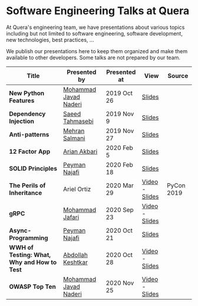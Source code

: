 # Software Engineering Talks at Quera

At Quera's engineering team, we have presentations about various topics
including but not limited to software engineering, software development, new
technologies, best practices, ...

We publish our presentations here to keep them organized and make them
available to other developers. Some talks are not prepared by our team.

| Title | Presented by | Presented at | View | Source |
|-------|--------------|--------------|------|--------|
| **New Python Features**       | [Mohammad Javad Naderi](https://github.com/mjnaderi) | 2019 Oct 26 | [Slides](https://querateam.github.io/talks/presentations/New%20Python%20Features/) | |
| **Dependency Injection**      | [Saeed Tahmasebi](https://github.com/saeed617)       | 2019 Nov 9  | [Slides](https://querateam.github.io/talks/presentations/Dependency%20Injection/Dependency%20Injection.pdf) | |
| **Anti-patterns**             | [Mehran Salmani](https://github.com/mehransi)        | 2019 Nov 27 | [Slides](https://querateam.github.io/talks/presentations/Anti-patterns/anti-patterns.pdf) | |
| **12 Factor App**             | [Arian Akbari](https://github.com/arianakbari)       | 2020 Feb 5  | [Slides](https://querateam.github.io/talks/presentations/12%20Factor%20App/) | |
| **SOLID Principles**          | [Peyman Najafi](https://github.com/peynaj)           | 2020 Feb 18 | [Slides](https://querateam.github.io/talks/presentations/SOLID-principles)   | |
| **The Perils of Inheritance** | Ariel Ortiz                                          | 2020 Mar 29 | [Video](https://www.youtube.com/watch?v=YXiaWtc0cgE) - [Slides](https://docs.google.com/presentation/d/e/2PACX-1vRNv4rLHUdM03wPOfe8GuqZQWjrVKfaDtULV2K_qVa4oHkR4WPfjsYaQy22sCuZcoAO26WToGcI7HME/pub?start=false&loop=false&delayms=3000&slide=id.g567ca5727c_0_67)   | PyCon 2019 |
| **gRPC**                      | [Mohammad Jafari](https://linkedin.com/in/mjafari98) | 2020 Sep 23 | [Video](https://quera.ir/qbox/view/sBzkBRraFP/grpc.mp4) - [Slides](https://querateam.github.io/talks/presentations/gRPC/)   | |
| **Async-Programming**         | [Peyman Najafi](https://github.com/peynaj)           | 2020 Oct 21 | [Slides](https://querateam.github.io/talks/presentations/Async-Programming/)   | |
| **WWH of Testing: What, Why and How to Test**         | [Abdollah Keshtkar](https://github.com/HamadTheIronside)           | 2020 Oct 28 | [Video](https://quera.ir/qbox/view/588alqgiHm/Test.mp4) - [Slides](https://docs.google.com/presentation/d/1tsw0WAwfFzGhypr8ZX0fNCbw2ixQbrvRpLxCfsbbJVM/edit?usp=sharing)   | |
| **OWASP Top Ten**             | [Mohammad Javad Naderi](https://github.com/mjnaderi) | 2020 Nov 25 | [Video](https://quera.ir/qbox/view/RU2C4ZPhWX/OWASP.mp4) - [Slides](https://querateam.github.io/talks/presentations/OWASP-Top-Ten/)   | |
